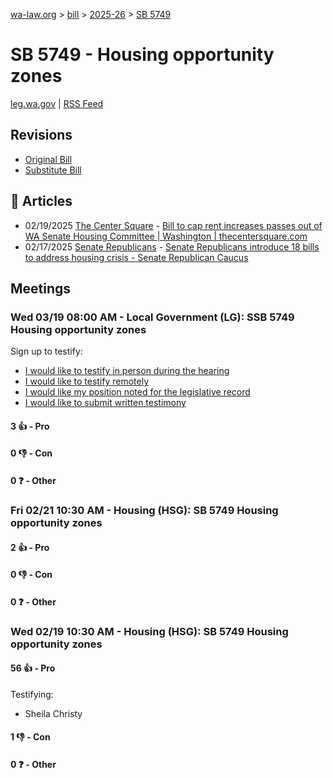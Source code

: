 [wa-law.org](/) > [bill](/bill/) > [2025-26](/bill/2025-26/) > [SB 5749](/bill/2025-26/sb/5749/)

# SB 5749 - Housing opportunity zones
[leg.wa.gov](https://app.leg.wa.gov/billsummary?BillNumber=5749&Year=2025&Initiative=false) | [RSS Feed](./rss.xml)

## Revisions
* [Original Bill](1/)
* [Substitute Bill](S/)

## 📰 Articles
* 02/19/2025 [The Center Square](/org/the_center_square/) - [Bill to cap rent increases passes out of WA Senate Housing Committee | Washington | thecentersquare.com](https://www.thecentersquare.com/washington/article_3e774676-eef8-11ef-8fae-e3d75bcfa845.html#:~:text=Senate%20Bill%205749)
* 02/17/2025 [Senate Republicans](/org/senate_republicans/) - [Senate Republicans introduce 18 bills to address housing crisis - Senate Republican Caucus](https://src.wastateleg.org/blog/senate-republicans-introduce-18-bills-address-housing-crisis/#:~:text=SB%205749)

## Meetings
### Wed 03/19 08:00 AM - Local Government (LG): SSB 5749 Housing opportunity zones
Sign up to testify:
* [I would like to testify in person during the hearing](https://app.leg.wa.gov/csi/Testifier/Add?chamber=House&mId=33101&aId=165826&caId=26527&tId=1)
* [I would like to testify remotely](https://app.leg.wa.gov/csi/Testifier/Add?chamber=House&mId=33101&aId=165826&caId=26527&tId=2)
* [I would like my position noted for the legislative record](https://app.leg.wa.gov/csi/Testifier/Add?chamber=House&mId=33101&aId=165826&caId=26527&tId=3)
* [I would like to submit written testimony](https://app.leg.wa.gov/csi/Testifier/Add?chamber=House&mId=33101&aId=165826&caId=26527&tId=4)

#### 3 👍 - Pro

#### 0 👎 - Con

#### 0 ❓ - Other

### Fri 02/21 10:30 AM - Housing (HSG): SB 5749 Housing opportunity zones
#### 2 👍 - Pro

#### 0 👎 - Con

#### 0 ❓ - Other

### Wed 02/19 10:30 AM - Housing (HSG): SB 5749 Housing opportunity zones
#### 56 👍 - Pro
Testifying:
* Sheila Christy

#### 1 👎 - Con

#### 0 ❓ - Other
